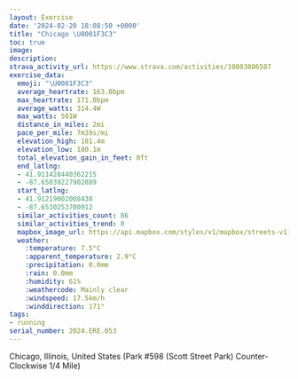 ```yaml
---
layout: Exercise
date: '2024-02-20 18:08:50 +0000'
title: "Chicago \U0001F3C3"
toc: true
image:
description:
strava_activity_url: https://www.strava.com/activities/10803886587
exercise_data:
  emoji: "\U0001F3C3"
  average_heartrate: 163.0bpm
  max_heartrate: 171.0bpm
  average_watts: 314.4W
  max_watts: 501W
  distance_in_miles: 2mi
  pace_per_mile: 7m39s/mi
  elevation_high: 181.4m
  elevation_low: 180.1m
  total_elevation_gain_in_feet: 0ft
  end_latlng:
  - 41.911428440362215
  - -87.65039227902889
  start_latlng:
  - 41.91219002008438
  - -87.6530253700912
  similar_activities_count: 86
  similar_activities_trend: 0
  mapbox_image_url: https://api.mapbox.com/styles/v1/mapbox/streets-v11/static/path-5+787af2-1.0(i%7Bx~Frk~uOAgAG%5DIUAM~AyBr%40wADc%40Bu%40Am%40H_%40%40OImODSNCHI%40QKcC%40oGBWFMJCT%40%7C%40A%5C%40D%40DNBf%40GlC%40x%40FXFLVXPD~%40EZETKNYBQ%40gBGeACWGMMOKGSEU%40eAJQJKRGTAPHhDBNLPPLRDnAGVMPUFY%3FmBE%7B%40EYKSOMUGa%40%3F%7B%40JQJGLKb%40%3Fd%40AZBbBDXHLTTRFtAIVMNWDQ%40%5D%3FgBGu%40GUSWQGUAcAFQDSTK%5CAPD%7CCF%5CTTJFL%40x%40Ad%40GTQL%5DAcDCa%40KWOMQKUAcBASCYMWFc%40Am%40%40GBCDANFx%40%3F%7C%40HrACvDBlCAhBBzB%3FdC%40R%40vB),pin-s-s+e5b22e(-87.6513,41.91173),pin-s-f+89ae00(-87.64886000000008,41.91081999999997)/auto/800x800?access_token=pk.eyJ1Ijoiam9zaGJlY2ttYW4iLCJhIjoiY205eWR2aDd1MWZ6djJrbXc4a3M0bWZleiJ9.XiG9OWkNcZk2QzjJbxLB4A
  weather:
    :temperature: 7.5°C
    :apparent_temperature: 2.9°C
    :precipitation: 0.0mm
    :rain: 0.0mm
    :humidity: 61%
    :weathercode: Mainly clear
    :windspeed: 17.5km/h
    :winddirection: 171°
tags:
- running
serial_number: 2024.ERE.053
---
```

Chicago, Illinois, United States (Park #598 (Scott Street Park) Counter-Clockwise 1/4 Mile)
